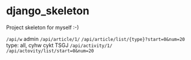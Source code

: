 # django_skeleton
Project skeleton for myself :-)

`/api/w` admin
`/api/article/1/`
`/api/article/list/{type}?start=0&num=20`  type: all, cyhw cykt TSGJ
`/api/activity/1/`
`/api/actovity/list/start=0&num=20`
